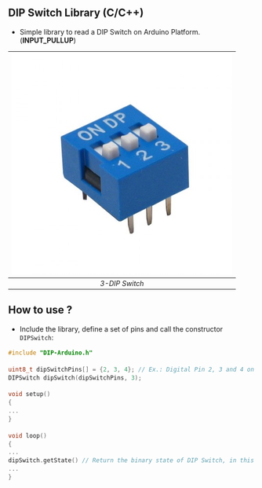 ## DIP Switch Library (C/C++)
*   Simple library to read a DIP Switch on Arduino Platform. (**INPUT_PULLUP**)

| ![DIPSwitch](./dipswitch3.jpg) |
| :----------------------------: |
|         *3-DIP Switch*         |

## How to use ?
*   Include the library, define a set of pins and call the constructor `DIPSwitch`:

```C++
#include "DIP-Arduino.h"
 
uint8_t dipSwitchPins[] = {2, 3, 4}; // Ex.: Digital Pin 2, 3 and 4 on Arduino
DIPSwitch dipSwitch(dipSwitchPins, 3);

void setup()
{
...
}
  
void loop()
{
...
dipSwitch.getState() // Return the binary state of DIP Switch, in this case [0..7]
...
}
```